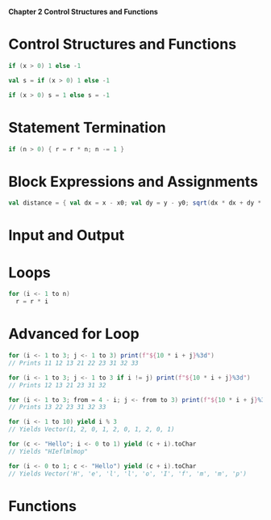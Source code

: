 **Chapter 2 Control Structures and Functions**

# Control Structures and Functions
```scala
if (x > 0) 1 else -1

val s = if (x > 0) 1 else -1

if (x > 0) s = 1 else s = -1
```
# Statement Termination

```scala
if (n > 0) { r = r * n; n -= 1 }
```
# Block Expressions and Assignments

```scala
val distance = { val dx = x - x0; val dy = y - y0; sqrt(dx * dx + dy * dy) }
```
# Input and Output
# Loops
```scala
for (i <- 1 to n)
  r = r * i
```
# Advanced for Loop

```scala
for (i <- 1 to 3; j <- 1 to 3) print(f"${10 * i + j}%3d")
// Prints 11 12 13 21 22 23 31 32 33

for (i <- 1 to 3; j <- 1 to 3 if i != j) print(f"${10 * i + j}%3d")
// Prints 12 13 21 23 31 32

for (i <- 1 to 3; from = 4 - i; j <- from to 3) print(f"${10 * i + j}%3d")
// Prints 13 22 23 31 32 33

for (i <- 1 to 10) yield i % 3
// Yields Vector(1, 2, 0, 1, 2, 0, 1, 2, 0, 1)

for (c <- "Hello"; i <- 0 to 1) yield (c + i).toChar
// Yields "HIeflmlmop"

for (i <- 0 to 1; c <- "Hello") yield (c + i).toChar
// Yields Vector('H', 'e', 'l', 'l', 'o', 'I', 'f', 'm', 'm', 'p')
```
# Functions
